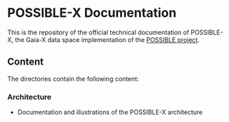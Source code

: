 # POSSIBLE-X Documentation 

This is the repository of the official technical documentation of POSSIBLE-X, the Gaia-X data space implementation of the [POSSIBLE project](https://www.possible-gaia-x.eu/). 

## Content

The directories contain the following content:

### Architecture
- Documentation and illustrations of the POSSIBLE-X architecture
